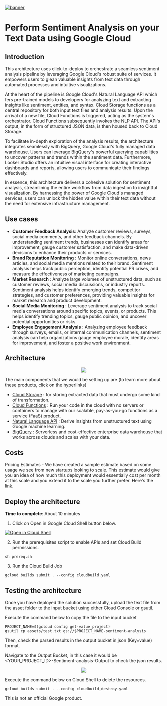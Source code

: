 [![banner](../banner.png)](https://cloud.google.com/?utm_source=github&utm_medium=referral&utm_campaign=GCP&utm_content=packages_repository_banner)

# Perform Sentiment Analysis on your Text Data using Google Cloud

## Introduction
This architecture uses click-to-deploy to orchestrate a seamless sentiment analysis pipeline by leveraging Google Cloud's robust suite of services. It empowers users to glean valuable insights from text data through automated processes and intuitive visualizations.

At the heart of the pipeline is Google Cloud's Natural Language API which fers pre-trained models to developers for analyzing text and extracting insights like sentiment, entities, and syntax. Cloud Storage functions as a central repository for both input text files and analysis results. Upon the arrival of a new file, Cloud Functions is triggered, acting as the system's orchestrator. Cloud Functions subsequently invokes the NLP API. The API's output, in the form of structured JSON data, is then housed back to Cloud Storage. 

To facilitate in-depth exploration of the analysis results, the architecture integrates seamlessly with BigQuery, Google Cloud's fully managed data warehouse. Users can leverage BigQuery's powerful querying capabilities to uncover patterns and trends within the sentiment data. Furthermore, Looker Studio offers an intuitive visual interface for creating interactive dashboards and reports, allowing users to communicate their findings effectively.

In essence, this architecture delivers a cohesive solution for sentiment analysis, streamlining the entire workflow from data ingestion to insightful visualization. By harnessing the power of Google Cloud's managed services, users can unlock the hidden value within their text data without the need for extensive infrastructure management.

## Use cases
* __Customer Feedback Analysis__: Analyze customer reviews, surveys, social media comments, and other feedback channels. By understanding sentiment trends, businesses can identify areas for improvement, gauge customer satisfaction, and make data-driven decisions to enhance their products or services.
* __Brand Reputation Monitoring__ : Monitor online conversations, news articles, and social media mentions related to their brand. Sentiment analysis helps track public perception, identify potential PR crises, and measure the effectiveness of marketing campaigns.
* __Market Research__ : Analyze large volumes of unstructured data, such as customer reviews, social media discussions, or industry reports. Sentiment analysis helps identify emerging trends, competitor strategies, and customer preferences, providing valuable insights for market research and product development.
* __Social Media Monitoring__ : Leverage sentiment analysis to track social media conversations around specific topics, events, or products. This helps identify trending topics, gauge public opinion, and uncover potential opportunities or risks.
* __Employee Engagement Analysis__ : Analyzing employee feedback through surveys, emails, or internal communication channels, sentiment analysis can help organizations gauge employee morale, identify areas for improvement, and foster a positive work environment.


## Architecture

<p align="center"><img src="assets/architecture.png"></p>

The main components that we would be setting up are (to learn more about these products, click on the hyperlinks)

* [Cloud Storage](https://cloud.google.com/storage) : for storing extracted data that must undergo some kind of transformation.
* [Cloud Functions](https://cloud.google.com/functions) : Run your code in the cloud with no servers or containers to manage with our scalable, pay-as-you-go functions as a service (FaaS) product.
* [Natural Language API](https://cloud.google.com/natural-language) : Derive insights from unstructured text using Google machine learning.
* [BigQuery](https://cloud.google.com/bigquery) : Serverless and cost-effective enterprise data warehouse that works across clouds and scales with your data.


## Costs

Pricing Estimates - We have created a sample estimate based on some usage we see from new startups looking to scale. This estimate would give you an idea of how much this deployment would essentially cost per month at this scale and you extend it to the scale you further prefer. Here's the [link](https://cloud.google.com/products/calculator/#id=17907c9a-d2d9-43c2-901d-028fd324a1b2).


## Deploy the architecture

**Time to complete**: About 10 minutes

1. Click on Open in Google Cloud Shell button below.

<a href="https://ssh.cloud.google.com/cloudshell/editor?shellonly=true&cloudshell_git_repo=https://github.com/GoogleCloudPlatform/click-to-deploy-solutions&cloudshell_workspace=nlp-sentiment-analysis&cloudshell_open_in_editor=infra/terraform.tfvars" target="_new">
    <img alt="Open in Cloud Shell" src="https://gstatic.com/cloudssh/images/open-btn.svg">
</a>

2. Run the prerequisites script to enable APIs and set Cloud Build permissions.
```
sh prereq.sh
```

3. Run the Cloud Build Job
```
gcloud builds submit . --config cloudbuild.yaml
```

## Testing the architecture

Once you have deployed the solution successfully, upload the text file from the asset folder to the input bucket using either Cloud Console or gsutil.

Execute the command below to copy the file to the input bucket
```
PROJECT_NAME=$(gcloud config get-value project)
gsutil cp assets/test.txt gs://$PROJECT_NAME-sentiment-analysis
```

Then, check the parsed results in the output bucket in json (Key=value) format.

Navigate to the Output Bucket, in this case it would be 
<YOUR_PROJECT_ID>-Sentiment-analysis-Output to check the json results.

<p align="center"><img src="assets/architecture.png"></p>




Execute the command below on Cloud Shell to delete the resources.
```
gcloud builds submit . --config cloudbuild_destroy.yaml
```

This is not an official Google product.
